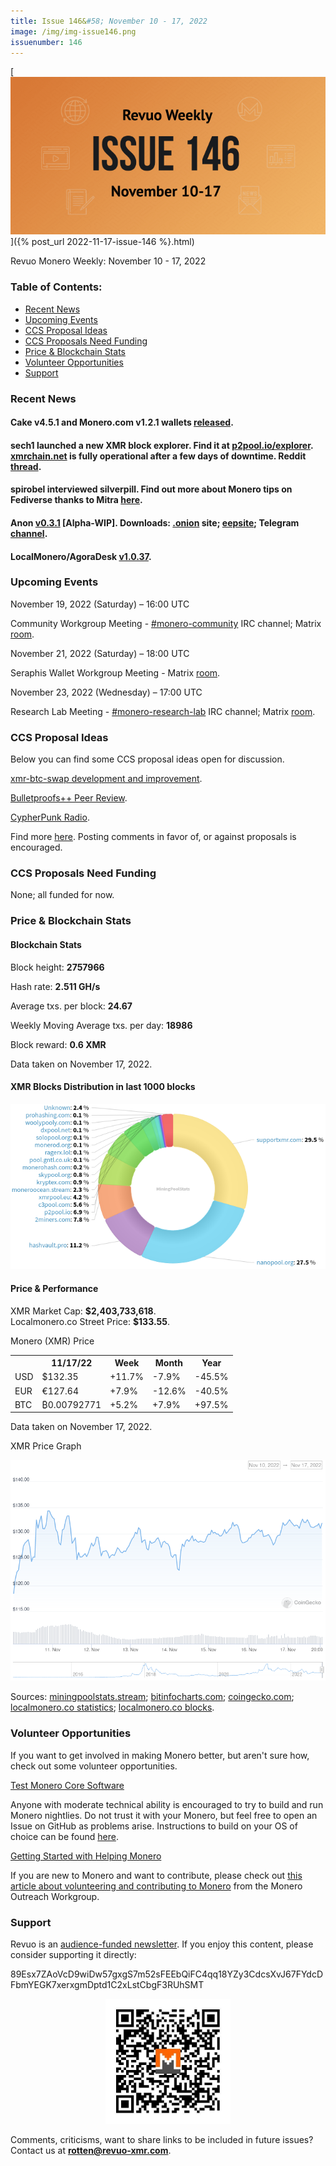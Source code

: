 ```yaml
---
title: Issue 146&#58; November 10 - 17, 2022
image: /img/img-issue146.png
issuenumber: 146
---
```

[<img src="/img/img-issue146.png" alt="Revuo Monero Weekly #146 Slide" class="img-lead">]({% post_url 2022-11-17-issue-146 %}.html)

<p class="text-lead">Revuo Monero Weekly: November 10 - 17, 2022</p>
<!--more-->

<h3>Table of Contents:</h3>
<ul class="contents">
    <li><a href="#news">Recent News</a></li>
    <li><a href="#events">Upcoming Events</a></li>
    <li><a href="#ideas">CCS Proposal Ideas</a></li>
    <li><a href="#proposals">CCS Proposals Need Funding</a></li>
    <li><a href="#stats">Price & Blockchain Stats</a></li>
    <li><a href="#volunteer">Volunteer Opportunities</a></li>
    <li><a href="#support">Support</a></li>
</ul>

<h3 id="news">Recent News</h3>

<div class="newsbyte">
    <h4>Cake v4.5.1 and Monero.com v1.2.1 wallets <a href="https://github.com/cake-tech/cake_wallet/releases/tag/v4.5.1" target="_blank">released</a>.</h4>
</div>

<div class="newsbyte">
    <h4>sech1 launched a new XMR block explorer. Find it at <a href="https://p2pool.io/explorer/" target="_blank">p2pool.io/explorer</a>. <a href="https://xmrchain.net/" target="_blank">xmrchain.net</a> is fully operational after a few days of downtime. Reddit <a href="https://teddit.adminforge.de/r/Monero/comments/yu95nh/in_light_of_xmrchainnet_being_down_for_a_while/" target="_blank">thread</a>.</h4>
</div>

<div class="newsbyte">
    <h4>spirobel interviewed silverpill. Find out more about Monero tips on Fediverse thanks to Mitra <a href="https://monerochan.news/article/11#heading" target="_blank">here</a>.</h4>
</div>

<div class="newsbyte">
    <h4>Anon <a href="https://gitea.com/ANONERO/ANON/releases/tag/v0.3.1" target="_blank">v0.3.1</a> [Alpha-WIP]. Downloads: <a href="anonero5wmhraxqsvzq2ncgptq6gq45qoto6fnkfwughfl4gbt44swad.onion" target="_blank">.onion</a> site; <a href="rprz4pus37f5o5elhv7arzasfr2mf2ospvbkl236vpqjajjlieeq.b32.i2p" target="_blank">eepsite</a>; Telegram <a href="https://t.me/anoneroapks" target="_blank">channel</a>.</h4>
    
<div class="newsbyte">
    <h4>LocalMonero/AgoraDesk <a href="https://github.com/AgoraDesk-LocalMonero/agoradesk-app-foss/releases/tag/v1.0.37" target="_blank">v1.0.37</a>.</h4>
</div>

<h3 id="events">Upcoming Events</h3>

<div class="event">
    <p class="date" markdown="1">November 19, 2022 (Saturday) – 16:00 UTC</p>
    <p markdown="1">Community Workgroup Meeting - <a href="irc://irc.libera.chat/#monero-community" target="_blank">#monero-community</a> IRC channel; Matrix <a href="https://matrix.to/#/#monero-community:monero.social" target="_blank">room</a>.</p>
</div>

<div class="event">
    <p class="date" markdown="1">November 21, 2022 (Saturday) – 18:00 UTC</p>
    <p markdown="1">Seraphis Wallet Workgroup Meeting - Matrix <a href="https://matrix.to/#/#no-wallet-left-behind:haveno.network" target="_blank">room</a>.</p>
</div>

<div class="event">
    <p class="date" markdown="1">November 23, 2022 (Wednesday) – 17:00 UTC</p>
    <p markdown="1">Research Lab Meeting - <a href="irc://irc.libera.chat/#monero-research-lab" target="_blank">#monero-research-lab</a> IRC channel; Matrix <a href="https://matrix.to/#/#monero-research-lab:monero.social" target="_blank">room</a>.</p>
</div>

<h3 id="ideas">CCS Proposal Ideas</h3>

<p>Below you can find some CCS proposal ideas open for discussion.</p>

<div class="proposal">
<p><a href="https://repo.getmonero.org/monero-project/ccs-proposals/-/merge_requests/355" target="_blank">xmr-btc-swap development and improvement</a>.</p>
</div>

<div class="proposal">
<p><a href="https://repo.getmonero.org/monero-project/ccs-proposals/-/merge_requests/358" target="_blank">Bulletproofs++ Peer Review</a>.</p>
</div>

<div class="proposal">
<p><a href="https://repo.getmonero.org/monero-project/ccs-proposals/-/merge_requests/357" target="_blank">CypherPunk Radio</a>.</p>
</div>

<div class="proposal">
<p>Find more <a href="https://ccs.getmonero.org/ideas/" target="_blank">here</a>. Posting comments in favor of, or against proposals is encouraged.</p>
</div>

<h3 id="proposals">CCS Proposals Need Funding</h3>

<p>None; all funded for now.</p>

<h3 id="stats">Price & Blockchain Stats</h3>

<h4 class="stat">Blockchain Stats</h4>

<div class="bcstats">
    <p>Block height: <b>2757966</b></p>
    <p>Hash rate: <b>2.511 GH/s</b></p>
    <p>Average txs. per block: <b>24.67</b></p>
    <p>Weekly Moving Average txs. per day: <b>18986</b></p>
    <p>Block reward: <b>0.6 XMR</b></p>
</div>
<p class="note">Data taken on November 17, 2022.</p>

<h4 class="stat">XMR Blocks Distribution in last 1000 blocks</h4>
<p><img src="/img/hashrate-pool-distribution-1117.png" alt="Hashrate Pool Distribution Pie Chart"/></p>

<h4 class="stat" id="price-stat">Price & Performance</h4>

<div class="price-intro">XMR Market Cap: <b>$2,403,733,618</b>.<br/>Localmonero.co Street Price: <b>$133.55</b>.</div>

<p class="table-title">Monero (XMR) Price</p>
<table class="price-table">
  <tr class="row1">
    <th></th>
    <th>11/17/22</th>
    <th>Week</th>
    <th>Month</th>
    <th>Year</th>
  </tr>
  <tr>
    <td data-th="XMR to">USD</td>
    <td data-th="11/17/22">$132.35</td>
    <td data-th="Week" class="green">+11.7%</td>
    <td data-th="Month" class="red">-7.9%</td>
    <td data-th="Year" class="red">-45.5%</td>
  </tr>
  <tr class="row3">
    <td data-th="XMR to">EUR</td>
    <td data-th="11/17/22">€127.64</td>
    <td data-th="Week" class="green">+7.9%</td>
    <td data-th="Month" class="red">-12.6%</td>
    <td data-th="Year" class="red">-40.5%</td>
  </tr>
  <tr>
    <td data-th="XMR to">BTC</td>
    <td data-th="11/17/22">₿0.00792771</td>
    <td data-th="Week" class="green">+5.2%</td>
    <td data-th="Month" class="green">+7.9%</td>
    <td data-th="Year" class="green">+97.5%</td>
  </tr>
</table>
<p class="note">Data taken on November 17, 2022.</p>

<p class="table-title">XMR Price Graph</p>

![XMR Price Graph 11/10/22-11/17/22](/img/weekly-chart-1117.png "XMR Price Graph 11/10/22-11/17/22")

Sources: <a href="https://miningpoolstats.stream/monero" target="_blank">miningpoolstats.stream</a>; <a href="https://bitinfocharts.com/monero/" target="_blank">bitinfocharts.com</a>; <a href="https://www.coingecko.com/en/coins/monero" target="_blank">coingecko.com</a>; <a href="https://localmonero.co/statistics" target="_blank">localmonero.co statistics</a>; <a href="https://localmonero.co/blocks" target="_blank">localmonero.co blocks</a>.

<h3 id="volunteer">Volunteer Opportunities</h3>

<p>If you want to get involved in making Monero better, but aren't sure how, check out some volunteer opportunities.</p>

<div class="newsbyte">
    <p class="date"><a href="https://github.com/monero-project/monero" target="_blank">Test Monero Core Software</a></p>
    <p>Anyone with moderate technical ability is encouraged to try to build and run Monero nightlies. Do not trust it with your Monero, but feel free to open an Issue on GitHub as problems arise. Instructions to build on your OS of choice can be found <a href="https://github.com/monero-project/monero#compiling-monero-from-source" target="_blank">here</a>. </p>
</div>

<div class="newsbyte">
    <p class="date"><a href="https://github.com/monero-project/monero" target="_blank">Getting Started with Helping Monero</a></p>
    <p>If you are new to Monero and want to contribute, please check out <a href="https://www.monerooutreach.org/stories/getting-started-helping-monero.php" target="_blank">this article about volunteering and contributing to Monero</a> from the Monero Outreach Workgroup. </p>
</div>

<h3 id="support">Support</h3>

<p markdown="1">Revuo is an <a href="https://revuo-xmr.com/support/">audience-funded newsletter</a>. If you enjoy this content, please consider supporting it directly:</p>

<p class="address" markdown="1">89Esx7ZAoVcD9wiDw57gxgS7m52sFEEbQiFC4qq18YZy3CdcsXvJ67FYdcDFbmYEGK7xerxgmDptd1C2xLstCbgF3RUhSMT</p>

<p><center><a href="monero:89Esx7ZAoVcD9wiDw57gxgS7m52sFEEbQiFC4qq18YZy3CdcsXvJ67FYdcDFbmYEGK7xerxgmDptd1C2xLstCbgF3RUhSMT" class="qr"><img src="/img/donate-monero.jpg" style="max-width: 200px;"/></a></center></p>

Comments, criticisms, want to share links to be included in future issues? Contact us at **rotten@revuo-xmr.com**.
